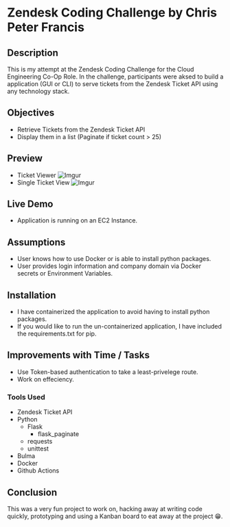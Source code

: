 # Zendesk Coding Challenge by Chris Peter Francis

## Description
This is my attempt at the Zendesk Coding Challenge for the Cloud Engineering Co-Op Role. In the challenge, participants were aksed to build a application (GUI or CLI) to serve tickets from the Zendesk Ticket API using any technology stack. 
## Objectives
- Retrieve Tickets from the Zendesk Ticket API
- Display them in a list (Paginate if ticket count > 25)


## Preview 
- Ticket Viewer
![Imgur](https://i.imgur.com/UdAb3VZ.png)
- Single Ticket View
![Imgur](https://i.imgur.com/ovfb1P6.png)

## Live Demo
- Application is running on an EC2 Instance.

## Assumptions
- User knows how to use Docker or is able to install python packages.
- User provides login information and company domain via Docker secrets or Environment Variables.
## Installation
- I have containerized the application to avoid having to install python packages.
- If you would like to run the un-containerized application, I have included the requirements.txt for pip.


## Improvements with Time / Tasks
- Use Token-based authentication to take a least-privelege route.
- Work on effeciency.

### Tools Used
- Zendesk Ticket API
- Python
    - Flask
        - flask_paginate
    - requests
    - unittest
- Bulma
- Docker
- Github Actions
  
## Conclusion
This was a very fun project to work on, hacking away at writing code quickly, prototyping and using a Kanban board to eat away at the project 😁.